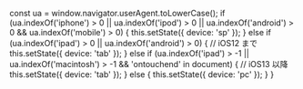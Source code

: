  const ua = window.navigator.userAgent.toLowerCase();
        if (ua.indexOf('iphone') > 0 || ua.indexOf('ipod') > 0 || ua.indexOf('android') > 0 && ua.indexOf('mobile') > 0) {
            this.setState({ device: 'sp' });
        } else if (ua.indexOf('ipad') > 0 || ua.indexOf('android') > 0) {
            // iOS12 まで
            this.setState({ device: 'tab' });
        } else if (ua.indexOf('ipad') > -1 || ua.indexOf('macintosh') > -1 && 'ontouchend' in document) {
            // iOS13 以降
            this.setState({ device: 'tab' });
        } else {
            this.setState({ device: 'pc' });
        }
    }
